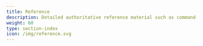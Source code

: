 ```yaml
---
title: Reference
description: Detailed authoritative reference material such as command-line options, configuration options, and API calling parameters.
weight: 60
type: section-index
icon: /img/reference.svg
---
```

